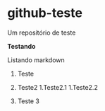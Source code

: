 # github-teste
Um repositório de teste
  
  
**Testando**



Listando markdown 

1. Teste
1. Teste2
   1.Teste2.1
   1.Teste2.2
  
3. Teste 3
